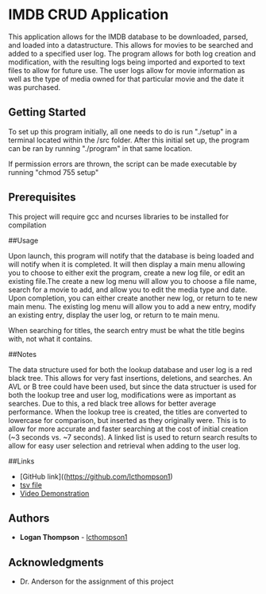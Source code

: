 # IMDB CRUD Application

This application allows for the IMDB database to be downloaded, parsed, and loaded into a datastructure. This allows for movies to be searched and added to a specified user log. The program allows for both log creation and modification, with the resulting logs being imported and exported to text files to allow for future use. The user logs allow for movie information as well as the type of media owned for that particular movie and the date it was purchased.

## Getting Started

To set up this program initially, all one needs to do is run "./setup" in a terminal located within the /src folder. After this initial set up, the program can be ran by running "./program" in that same location.

If permission errors are thrown, the script can be made executable by running "chmod 755 setup"

## Prerequisites

This project will require gcc and ncurses libraries to be installed for compilation

##Usage

Upon launch, this program will notify that the database is being loaded and will notify when it is completed. It will then display a main menu allowing you to choose to either exit the program, create a new log file, or edit an existing file.The create a new log menu will allow you to choose a file name, search for a movie to add, and allow you to edit the media type and date. Upon completion, you can either create another new log, or return to te new main menu. The existing log menu will allow you to add a new entry, modify an existing entry, display the user log, or return to te main menu.

When searching for titles, the search entry must be what the title begins with, not what it contains.


##Notes

The data structure used for both the lookup database and user log is a red black tree. This allows for very fast insertions, deletions, and searches. An AVL or B tree could have been used, but since the data structuer is used for both the lookup tree and user log, modifications were as important as searches. Due to this, a red black tree allows for better average performance. When the lookup tree is created, the titles are converted to lowercase for comparison, but inserted as they originally were. This is to allow for more accurate and faster searching at the cost of initial creation (~3 seconds vs. ~7 seconds). A linked list is used to return search results to allow for easy user selection and retrieval when adding to the user log.

##Links
* [GitHub link]((https://github.com/lcthompson1)
* [tsv file](https://datasets.imdbws.com/title.basics.tsv.gz)
* [Video Demonstration](https://youtu.be/Y9M0fxnXO7g)

## Authors

* **Logan Thompson** - [lcthompson1](https://github.com/lcthompson1)

## Acknowledgments

* Dr. Anderson for the assignment of this project
